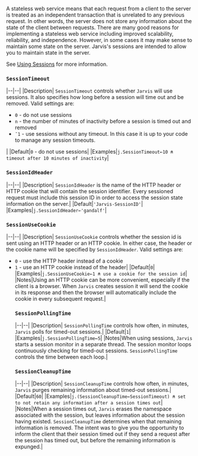 A stateless web service means that each request from a client to the server is treated as an independent transaction that is unrelated to any previous request. In other words, the server does not store any information about the state of the client between requests. There are many good reasons for implementing a stateless web service including improved scalability, reliability, and independence. However, in some cases it may make sense to maintain some state on the server. Jarvis's sessions are intended to allow you to maintain state in the server.

See [Using Sessions](./sessions.md) for more information.

### `SessionTimeout`
|--|--|
|Description| `SessionTimeout` controls whether `Jarvis` will use sessions. It also specifies how long before a session will time out and be removed. Valid settings are:<ul><li>`0` - do not use sessions</li><li>`n` - the number of minutes of inactivity before a session is timed out and removed</li><li>`¯1` - use sessions without any timeout. In this case it is up to your code to manage any session timeouts.</li></ul>|
|Default|`0` - do not use sessions|
|Examples|`j.SessionTimeout←10 ⍝ timeout after 10 minutes of inactivity`|

### `SessionIdHeader`
|--|--|
|Description| `SessionIdHeader` is the name of the HTTP header or HTTP cookie that will contain the session identifier. Every sessioned request must include this session ID in order to access the session state information on the server.|
|Default|`'Jarvis-SessionID'`|
|Examples|`j.SessionIdHeader←'gandalf'`|

### `SessionUseCookie`
|--|--|
|Description| `SessionUseCookie` controls whether the session id is sent using an HTTP header or an HTTP cookie. In either case, the header or the cookie name will be specified by `SessionIdHeader`. Valid settings are:<ul><li>`0` - use the HTTP header instead of a cookie</li><li>`1` - use an HTTP cookie instead of the header|
|Default|`0`|
|Examples|`j.SessionUseCookie←1 ⍝ use a cookie for the session id`|
|Notes|Using an HTTP cookie can be more convenient, especially if the client is a browser. When `Jarvis` creates session it will send the cookie in its response and then the browser will automatically include the cookie in every subsequent request.| 

### `SessionPollingTime`
|--|--|
|Description| `SessionPollingTime` controls how often, in minutes, `Jarvis` polls for timed-out sessions.|
|Default|`1`|
|Examples|`j.SessionPollingTime←5`|
|Notes|When using sessions, `Jarvis` starts a session monitor in a separate thread. The session monitor loops continuously checking for timed-out sessions. `SessionPollingTime` controls the time between each loop.|

### `SessionCleanupTime`
|--|--|
|Description| `SessionCleanupTime` controls how often, in minutes, `Jarvis` purges remaining information about timed-out sessions.|
|Default|`60`|
|Examples|`j.(SessionCleanupTime←SessionTimeout) ⍝ set to not retain any information after a session times out`|
|Notes|When a session times out, `Jarvis` erases the namespace associated with the session, but leaves information about the session having existed. `SessionCleanupTime` determines when that remaining information is removed. The intent was to give you the opportunity to inform the client that their session timed out if they send a request after the session has timed out, but before the remaining information is expunged.|